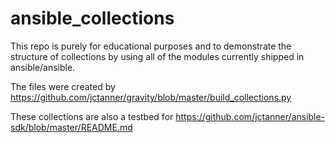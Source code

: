 # ansible_collections

This repo is purely for educational purposes and to demonstrate the structure of collections by using all of the modules currently shipped in ansible/ansible.

The files were created by https://github.com/jctanner/gravity/blob/master/build_collections.py

These collections are also a testbed for https://github.com/jctanner/ansible-sdk/blob/master/README.md
